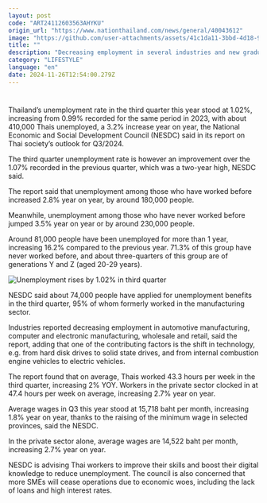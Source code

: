 ```yaml
---
layout: post
code: "ART24112603563AHYKU"
origin_url: "https://www.nationthailand.com/news/general/40043612"
image: "https://github.com/user-attachments/assets/41c1da11-3bbd-4d18-9dfd-a0cfff50b28e"
title: ""
description: "Decreasing employment in several industries and new graduates facing tougher times finding jobs cited as the main causes for drop"
category: "LIFESTYLE"
language: "en"
date: 2024-11-26T12:54:00.279Z
---
```


# 









Thailand’s unemployment rate in the third quarter this year stood at 1.02%, increasing from 0.99% recorded for the same period in 2023, with about 410,000 Thais unemployed, a 3.2% increase year on year, the National Economic and Social Development Council (NESDC) said in its report on Thai society’s outlook for Q3/2024.

The third quarter unemployment rate is however an improvement over the 1.07% recorded in the previous quarter, which was a two-year high, NESDC said.

The report said that unemployment among those who have worked before increased 2.8% year on year, by around 180,000 people.

Meanwhile, unemployment among those who have never worked before jumped 3.5% year on year or by around 230,000 people.

Around 81,000 people have been unemployed for more than 1 year, increasing 16.2% compared to the previous year. 71.3% of this group have never worked before, and about three-quarters of this group are of generations Y and Z (aged 20-29 years).

  ![Unemployment rises by 1.02% in third quarter](https://github.com/user-attachments/assets/e4c823d3-bfa7-42e4-87f0-d5a7728f3e0b)

NESDC said about 74,000 people have applied for unemployment benefits in the third quarter, 95% of whom formerly worked in the manufacturing sector.

Industries reported decreasing employment in automotive manufacturing, computer and electronic manufacturing, wholesale and retail, said the report, adding that one of the contributing factors is the shift in technology, e.g. from hard disk drives to solid state drives, and from internal combustion engine vehicles to electric vehicles.

The report found that on average, Thais worked 43.3 hours per week in the third quarter, increasing 2% YOY. Workers in the private sector clocked in at 47.4 hours per week on average, increasing 2.7% year on year.

Average wages in Q3 this year stood at 15,718 baht per month, increasing 1.8% year on year, thanks to the raising of the minimum wage in selected provinces, said the NESDC.

In the private sector alone, average wages are 14,522 baht per month, increasing 2.7% year on year.

NESDC is advising Thai workers to improve their skills and boost their digital knowledge to reduce unemployment. The council is also concerned that more SMEs will cease operations due to economic woes, including the lack of loans and high interest rates.